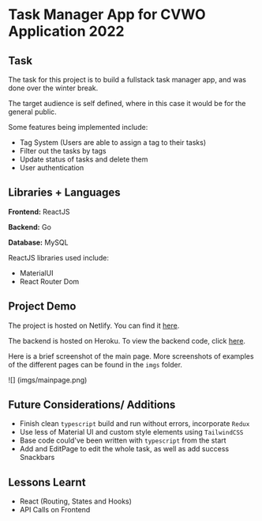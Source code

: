 # Task Manager App for CVWO Application 2022

## Task
The task for this project is to build a fullstack task manager app, and was done over the winter break.

The target audience is self defined, where in this case it would be for the general public.

Some features being implemented include:

- Tag System (Users are able to assign a tag to their tasks)
- Filter out the tasks by tags
- Update status of tasks and delete them
- User authentication 

## Libraries + Languages
**Frontend:** ReactJS

**Backend:** Go

**Database:** MySQL

ReactJS libraries used include:

- MaterialUI
- React Router Dom

## Project Demo
The project is hosted on Netlify. You can find it [here](https://cvwo-task-manager.netlify.app/).

The backend is hosted on Heroku. To view the backend code, click [here](https://github.com/RyanCheungJF/CVWO-Backend).

Here is a brief screenshot of the main page. More screenshots of examples of the different pages can be found in the `imgs` folder.

![] (imgs/mainpage.png)


## Future Considerations/ Additions
- Finish clean `typescript` build and run without errors, incorporate `Redux`
- Use less of Material UI and custom style elements using `TailwindCSS`
- Base code could've been written with `typescript` from the start
- Add and EditPage to edit the whole task, as well as add success Snackbars


## Lessons Learnt
- React (Routing, States and Hooks)
- API Calls on Frontend